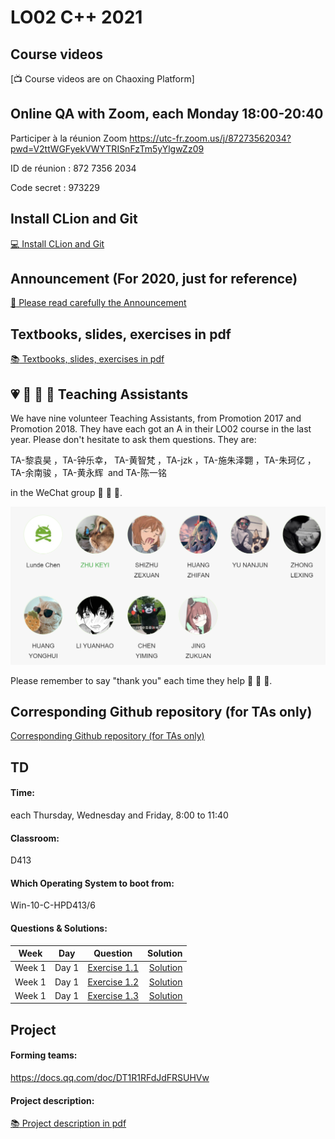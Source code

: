 # LO02 C++ 2021

## Course videos

[:tv: Course videos are on Chaoxing Platform]

## Online QA with Zoom, each Monday 18:00-20:40

Participer à la réunion Zoom https://utc-fr.zoom.us/j/87273562034?pwd=V2ttWGFyekVWYTRISnFzTm5yYlgwZz09

ID de réunion : 872 7356 2034 

Code secret : 973229

## Install CLion and Git

[:computer: Install CLion and Git](https://gitee.com/lundechen/hello)

## Announcement (For 2020, just for reference)

[:loudspeaker: Please read carefully the Announcement](../master/Announcement.md)

## Textbooks, slides, exercises in pdf

[:books: Textbooks, slides, exercises in pdf](../../tree/master/pdf)

## :heartpulse: :rocket: :musical_note: :100: Teaching Assistants
We have nine volunteer Teaching Assistants, from Promotion 2017 and Promotion 2018.
They have each got an A in their LO02 course in the last year.
Please don't hesitate to ask them questions.
They are:

TA-黎袁昊 ，TA-钟乐幸， TA-黄智梵 ，TA-jzk ，TA-施朱泽翾 ，TA-朱珂亿 ，TA-余南骏 ，TA-黄永辉  and TA-陈一铭 

in the WeChat group :rocket: :rocket: :rocket:.

![](img/ta.png)

Please remember to say "thank you" each time they help :clap: :clap: :clap:.

## Corresponding Github repository (for TAs only)

[Corresponding Github repository (for TAs only)](https://github.com/cppshu/cpp_2021/tree/master)

## TD

#### Time: 
each Thursday, Wednesday and Friday, 8:00 to 11:40

#### Classroom: 
D413
 
#### Which Operating System to boot from:
Win-10-C-HPD413/6

#### Questions & Solutions:

Week | Day | Question | Solution    
------- | ------- | ---------------- | ----------: 
Week 1  | Day 1  | [Exercise 1.1](../../tree/day1-ex1.1) | [Solution](../../tree/day1-ex1.1-solution) 
Week 1  | Day 1  | [Exercise 1.2](../../tree/day1-ex1.2) | [Solution](../../tree/day1-ex1.2-solution) 
Week 1  | Day 1  | [Exercise 1.3](../../tree/day1-ex1.3) | [Solution](../../tree/day1-ex1.3-solution) 


## Project

#### Forming teams: 

https://docs.qq.com/doc/DT1R1RFdJdFRSUHVw

#### Project description:
[:books: Project description in pdf](../../tree/master/project)
 



